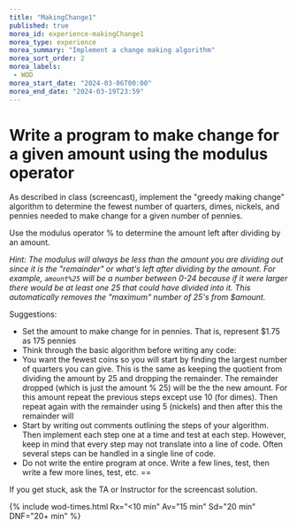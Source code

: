 ```yaml
---
title: "MakingChange1"
published: true
morea_id: experience-makingChange1
morea_type: experience
morea_summary: "Implement a change making algorithm"
morea_sort_order: 2
morea_labels:
 - WOD
morea_start_date: "2024-03-06T00:00"
morea_end_date: "2024-03-19T23:59"
---
```


# Write a program to make change for a given amount using the modulus operator

As described in class (screencast), implement the "greedy making change" algorithm to
determine the fewest number of quarters, dimes, nickels, and pennies needed to make 
change for a given number of pennies.

Use the modulus operator % to determine the amount left after dividing by an amount.

*Hint: The modulus will always be less than the amount you are dividing out since it is the
"remainder" or what's left after dividing by the amount. For example, `amount%25` will be a number
between 0-24 because if it were larger there would be at least one 25 that could have divided into
it. This automatically removes the "maximum" number of 25's from $amount.*

Suggestions:

 - Set the amount to make change for in pennies. That is, represent $1.75 as 175 pennies
 - Think through the basic algorithm before writing any code: 
  - You want the fewest coins so you will start by finding the largest number of quarters you can give. This is the same as keeping the quotient from dividing the amount by 25 and dropping the remainder. The remainder dropped (which is just the amount % 25) will be the the new amount. For this amount repeat the previous steps except use 10 (for dimes). Then repeat again with the remainder using 5 (nickels) and then after this the remainder will  
 - Start by writing out comments outlining the steps of your algorithm. Then implement each step one at a time and test at each step. However, keep in mind that every step may not translate into a line of code. Often several steps can be handled in a single line of code.
 - Do not write the entire program at once. Write a few lines, test, then write a few more lines, test, etc.
==
 
If you get stuck, ask the TA or Instructor for the screencast solution.

{% include wod-times.html Rx="<10 min" Av="15 min" Sd="20 min" DNF="20+ min" %}